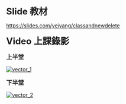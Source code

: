 <font size="5">**Slide 教材**</font>

https://slides.com/yeiyang/classandnewdelete

<font size="5">**Video 上課錄影**</font>

<font size="3">**上半堂**</font></font>

[![vector_1](https://res.cloudinary.com/marcomontalbano/image/upload/v1684680217/video_to_markdown/images/youtube--wWD6hqIKZiY-c05b58ac6eb4c4700831b2b3070cd403.jpg)](https://www.youtube.com/watch?v=wWD6hqIKZiY "vector_1")

<font size="3">**下半堂**</font>

[![vector_2](https://res.cloudinary.com/marcomontalbano/image/upload/v1684680239/video_to_markdown/images/youtube--W4bwtmTeBxA-c05b58ac6eb4c4700831b2b3070cd403.jpg)](https://www.youtube.com/watch?v=W4bwtmTeBxA "vector_2")
